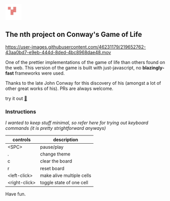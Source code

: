 
<img src="./public/icon.svg" width="50" height="50"/>

## The nth project on Conway's Game of Life



https://user-images.githubusercontent.com/46231179/219652762-43aa0bd7-e9eb-444d-8ded-4bc8968dae48.mov



One of the prettier implementations of the game of life than others found on the web.
This version of the game is built with just-javascript, no **blazingly-fast** frameworks were used.

Thanks to the late John Conway for this discovery of his (amongst a lot of other great works of his).
PRs are always welcome.

try it out [🔗](https://game-of-life-prettier.vercel.app/)

### Instructions

*I wanted to keep stuff minimal, so refer here for trying out keyboard commands (it is pretty strightforward anyways)*


|   controls     |      description             |
|----------------|------------------------------|
|   \<SPC\>      |  pause/play                  |
|     .          |    change theme              |
|     c          |   clear the board            |
|     r          |  reset board                 |
|\<left-click\>  | make alive multiple cells    |
|\<right-click\> | toggle state of one cell     |

Have fun.
